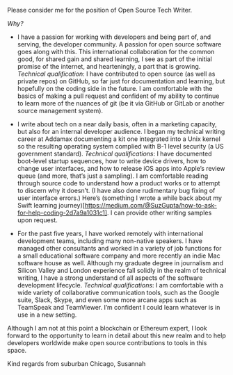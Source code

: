 Please consider me for the position of Open Source Tech Writer.

*Why?*

- I have a passion for working with developers and being part of, and serving, the developer community. A passion for open source software goes along with this. This international collaboration for the common good, for shared gain and shared learning, I see as part of the initial promise of the internet, and hearteningly, a part that is growing. *Technical qualification*: I have contributed to open source (as well as private repos) on GitHub, so far just for documentation and learning, but hopefully on the coding side in the future. I am comfortable with the basics of making a pull request and confident of my ability to continue to learn more of the nuances of git (be it via GitHub or GitLab or another source management system).

- I write about tech on a near daily basis, often in a marketing capacity, but also for an internal developer audience. I began my technical writing career at Addamax documenting a kit one integrated into a Unix kernel so the resulting operating system complied with B-1 level security (a US government standard). *Technical qualifications*: I have documented boot-level startup sequences, how to write device drivers, how to change user interfaces, and how to release iOS apps into Apple’s review queue (and more, that’s just a sampling). I am comfortable reading through source code to understand how a product works or to attempt to discern why it doesn’t. (I have also done rudimentary bug fixing of user interface errors.) Here’s (something I wrote a while back about my Swift learning journey)[https://medium.com/@SuzGupta/how-to-ask-for-help-coding-2d7a9a1031c1]. I can provide other writing samples upon request. 

- For the past five years, I have worked remotely with international development teams, including many non-native speakers. I have managed other consultants and worked in a variety of job functions for a small educational software company and more recently an indie Mac software house as well. Although my graduate degree in journalism and Silicon Valley and London experience fall solidly in the realm of technical writing, I have a strong understand of all aspects of the software development lifecycle. *Technical qualifications*: I am comfortable with a wide variety of collaborative communication tools, such as the Google suite, Slack, Skype, and even some more arcane apps such as TeamSpeak and TeamViewer. I’m confident I could learn whatever is in use in a new setting.

Although I am not at this point a blockchain or Ethereum expert, I look forward to the opportunity to learn in detail about this new realm and to help developers worldwide make open source contributions to tools in this space.

Kind regards from suburban Chicago,
Susannah
